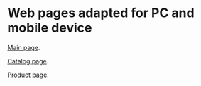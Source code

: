 # Web pages adapted for PC and mobile device
[Main page](https://fruzii.github.io/driveMoto/index.html).

[Catalog page](https://fruzii.github.io/driveMoto/catalog.html).

[Product page](https://fruzii.github.io/driveMoto/productPage.html).
